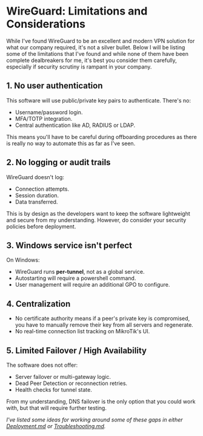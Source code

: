 # WireGuard: Limitations and Considerations

While I've found WireGuard to be an excellent and modern VPN solution for what our company required, it's not a silver bullet. Below I will be listing some of the limitations that I've found and while none of them have been complete dealbreakers for me, it's best you consider them carefully, especially if security scrutiny is rampant in your company.

## 1. No user authentication

This software will use public/private key pairs to authenticate. There's no:

- Username/password login.
- MFA/TOTP integration.
- Central authentication like AD, RADIUS or LDAP.

This means you'll have to be careful during offboarding procedures as there is really no way to automate this as far as I've seen.

## 2. No logging or audit trails

WireGuard doesn't log:

- Connection attempts.
- Session duration.
- Data transferred.

This is by design as the developers want to keep the software lightweight and secure from my understanding. However, do consider your security policies before deployment.

## 3. Windows service isn't perfect

On Windows:

- WireGuard runs **per-tunnel**, not as a global service.
- Autostarting will require a powershell command.
- User management will require an additional GPO to configure.

## 4. Centralization

- No certificate authority means if a peer's private key is compromised, you have to manually remove their key from all servers and regenerate. 
- No real-time connection list tracking on MikroTik's UI.

## 5. Limited Failover / High Availability

The software does not offer:

- Server failover or multi-gateway logic.
- Dead Peer Detection or reconnection retries.
- Health checks for tunnel state.

From my understanding, DNS failover is the only option that you could work with, but that will require further testing.

*I've listed some ideas for working around some of these gaps in either [Deployment.md](https://github.com/ErlandAbazi/wireguard-enterprise-deployment/blob/main/Documents/Deployment.md) or [Troubleshooting.md](https://github.com/ErlandAbazi/wireguard-enterprise-deployment/blob/main/Documents/Troubleshooting.md).*
